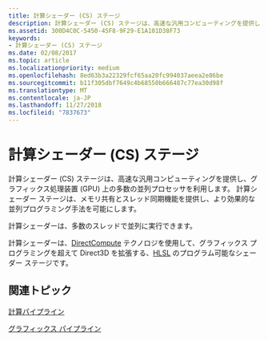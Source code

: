 ```yaml
---
title: 計算シェーダー (CS) ステージ
description: 計算シェーダー (CS) ステージは、高速な汎用コンピューティングを提供し、グラフィックス処理装置 (GPU) 上の多数の並列プロセッサを利用します。
ms.assetid: 300D4C0C-5450-45F8-9F29-E1A101D38F73
keywords:
- 計算シェーダー (CS) ステージ
ms.date: 02/08/2017
ms.topic: article
ms.localizationpriority: medium
ms.openlocfilehash: 8ed63b3a22329fcf65aa20fc994037aeea2e86be
ms.sourcegitcommit: b11f305dbf7649c4b68550b666487c77ea30d98f
ms.translationtype: MT
ms.contentlocale: ja-JP
ms.lasthandoff: 11/27/2018
ms.locfileid: "7837673"
---
```

# <a name="compute-shader-cs-stage"></a>計算シェーダー (CS) ステージ


計算シェーダー (CS) ステージは、高速な汎用コンピューティングを提供し、グラフィックス処理装置 (GPU) 上の多数の並列プロセッサを利用します。 計算シェーダー ステージは、メモリ共有とスレッド同期機能を提供し、より効果的な並列プログラミング手法を可能にします。

計算シェーダーは、多数のスレッドで並列に実行できます。

計算シェーダーは、[DirectCompute](http://go.microsoft.com/fwlink/p/?linkid=209544) テクノロジを使用して、グラフィックス プログラミングを超えて Direct3D を拡張する、[HLSL](https://msdn.microsoft.com/library/windows/desktop/bb509561) のプログラム可能なシェーダー ステージです。

## <a name="span-idrelated-topicsspanrelated-topics"></a><span id="related-topics"></span>関連トピック


[計算パイプライン](compute-pipeline.md)

[グラフィックス パイプライン](graphics-pipeline.md)

 

 




